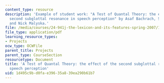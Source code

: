 ```yaml
---
content_type: resource
description: 'Example of student work: "A Test of Quantal Theory: the effect of the
  second subglottal resonance in speech perception" by Asaf Bachrach, Steven Lulich,
  and Nick Malyska.'
file: /media/courses/24-941j-the-lexicon-and-its-features-spring-2007/1d495c9bd0fae39635a839ea290b61b7_quantal_theory.pdf
file_type: application/pdf
learning_resource_types:
- Projects
ocw_type: OCWFile
parent_title: Projects
parent_type: CourseSection
resourcetype: Document
title: 'A Test of Quantal Theory: the effect of the second subglottal resonance in
  speech perception'
uid: 1d495c9b-d0fa-e396-35a8-39ea290b61b7
---
```

